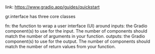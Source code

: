 link: https://www.gradio.app/guides/quickstart


gr.interface has three core classes

fn: the function to wrap a user interface (UI) around
inputs: the Gradio component(s) to use for the input. The number of components should match the number of arguments in your function.
outputs: the Gradio component(s) to use for the output. The number of components should match the number of return values from your function.

